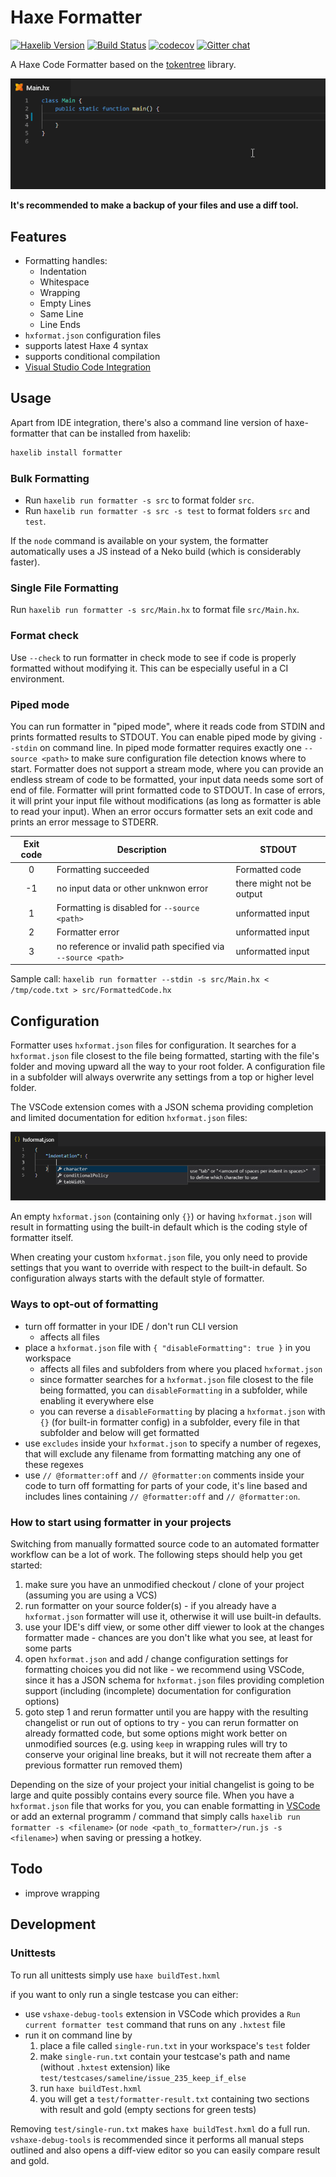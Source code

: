 # Haxe Formatter

[![Haxelib Version](https://img.shields.io/github/tag/HaxeCheckstyle/haxe-formatter.svg?label=haxelib)](http://lib.haxe.org/p/formatter)
[![Build Status](https://travis-ci.org/HaxeCheckstyle/haxe-formatter.svg?branch=master)](https://travis-ci.org/HaxeCheckstyle/haxe-formatter)
[![codecov](https://codecov.io/gh/HaxeCheckstyle/haxe-formatter/branch/master/graph/badge.svg)](https://codecov.io/gh/HaxeCheckstyle/haxe-formatter)
[![Gitter chat](https://badges.gitter.im/Join%20Chat.svg)](https://gitter.im/HaxeCheckstyle/haxe-formatter)

A Haxe Code Formatter based on the [tokentree](https://github.com/HaxeCheckstyle/tokentree) library.

![VSCode format on save](resources/formatOnSave.gif)

**It's recommended to make a backup of your files and use a diff tool.**

## Features

- Formatting handles:
  - Indentation
  - Whitespace
  - Wrapping
  - Empty Lines
  - Same Line
  - Line Ends
- `hxformat.json` configuration files
- supports latest Haxe 4 syntax
- supports conditional compilation
- [Visual Studio Code Integration](https://github.com/vshaxe/vshaxe/wiki/Formatting)

## Usage

Apart from IDE integration, there's also a command line version of haxe-formatter that can be installed from haxelib:

```bash
haxelib install formatter
```

### Bulk Formatting

- Run `haxelib run formatter -s src` to format folder `src`.
- Run `haxelib run formatter -s src -s test` to format folders `src` and `test`.

If the `node` command is available on your system, the formatter automatically uses a JS instead of a Neko build (which is considerably faster).

### Single File Formatting

Run `haxelib run formatter -s src/Main.hx` to format file `src/Main.hx`.

### Format check

Use `--check` to run formatter in check mode to see if code is properly formatted without modifying it. This can be especially useful in a CI environment.

### Piped mode

You can run formatter in "piped mode", where it reads code from STDIN and prints formatted results to STDOUT.
You can enable piped mode by giving `--stdin` on command line. In piped mode formatter requires exactly one `--source <path>` to make sure configuration file detection knows where to start.
Formatter does not support a stream mode, where you can provide an endless stream of code to be formatted, your input data needs some sort of end of file.
Formatter will print formatted code to STDOUT. 
In case of errors, it will print your input file without modifications (as long as formatter is able to read your input). When an error occurs formatter sets an exit code and prints an error message to STDERR.

| Exit code | Description                                                   | STDOUT                    |
|:---------:| ------------------------------------------------------------- | ------------------------- |
| 0         | Formatting succeeded                                          | Formatted code            |
| -1        | no input data or other unknwon error                          | there might not be output |
| 1         | Formatting is disabled for `--source <path>`                  | unformatted input         |
| 2         | Formatter error                                               | unformatted input         |
| 3         | no reference or invalid path specified via  `--source <path>` | unformatted input         |

Sample call: `haxelib run formatter --stdin -s src/Main.hx < /tmp/code.txt > src/FormattedCode.hx`

## Configuration

Formatter uses `hxformat.json` files for configuration. It searches for a `hxformat.json` file closest to the file being formatted, starting with the file's folder and moving upward all the way to your root folder. A configuration file in a subfolder will always overwrite any settings from a top or higher level folder.

The VSCode extension comes with a JSON schema providing completion and limited documentation for edition `hxformat.json` files:

![JSON schema for hxformat.json in VSCode](resources/schema.png)

An empty `hxformat.json` (containing only `{}`) or having `hxformat.json` will result in formatting using the built-in default which is the coding style of formatter itself.

When creating your custom `hxformat.json` file, you only need to provide settings that you want to override with respect to the built-in default. So configuration always starts with the default style of formatter.

### Ways to opt-out of formatting

- turn off formatter in your IDE / don't run CLI version
  - affects all files
- place a `hxformat.json` file with `{ "disableFormatting": true }` in you workspace
  - affects all files and subfolders from where you placed `hxformat.json`
  - since formatter searches for a `hxformat.json` file closest to the file being formatted, you can `disableFormatting` in a subfolder, while enabling it everywhere else
  - you can reverse a `disableFormatting` by placing a `hxformat.json` with `{}` (for built-in formatter config) in a subfolder, every file in that subfolder and below will get formatted
- use `excludes` inside your `hxformat.json` to specify a number of regexes, that will exclude any filename from formatting matching any one of these regexes
- use `// @formatter:off` and `// @formatter:on` comments inside your code to turn off formatting for parts of your code, it's line based and includes lines containing `// @formatter:off` and `// @formatter:on`.

### How to start using formatter in your projects

Switching from manually formatted source code to an automated formatter workflow can be a lot of work. The following steps should help you get started:

1. make sure you have an unmodified checkout / clone of your project (assuming you are using a VCS)
2. run formatter on your source folder(s) - if you already have a `hxformat.json` formatter will use it, otherwise it will use built-in defaults.
3. use your IDE's diff view, or some other diff viewer to look at the changes formatter made - chances are you don't like what you see, at least for some parts
4. open `hxformat.json` and add / change configuration settings for formatting choices you did not like - we recommend using VSCode, since it has a JSON schema for `hxformat.json` files providing completion support (including (incomplete) documentation for configuration options)
5. goto step 1 and rerun formatter until you are happy with the resulting changelist or run out of options to try - you can rerun formatter on already formatted code, but some options might work better on unmodified sources (e.g. using `keep` in wrapping rules will try to conserve your original line breaks, but it will not recreate them after a previous formatter run removed them)

Depending on the size of your project your initial changelist is going to be large and quite possibly contains every source file.
When you have a `hxformat.json` file that works for you, you can enable formatting in [VSCode](https://github.com/vshaxe/vshaxe/wiki/Formatting) or add an external programm / command that simply calls `haxelib run formatter -s <filename>` (or `node <path_to_formatter>/run.js -s <filename>`) when saving or pressing a hotkey.

## Todo

- improve wrapping

## Development

### Unittests

To run all unittests simply use `haxe buildTest.hxml`

if you want to only run a single testcase you can either:

- use `vshaxe-debug-tools` extension in VSCode which provides a `Run current formatter test` command that runs on any `.hxtest` file
- run it on command line by
  1. place a file called `single-run.txt` in your workspace's `test` folder
  2. make `single-run.txt` contain your testcase's path and name (without `.hxtest` extension) like `test/testcases/sameline/issue_235_keep_if_else`
  3. run `haxe buildTest.hxml`
  4. you will get a `test/formatter-result.txt` containing two sections with result and gold (empty sections for green tests)

Removing `test/single-run.txt` makes `haxe buildTest.hxml` do a full run. `vshaxe-debug-tools` is recommended since it performs all manual steps outlined and also opens a diff-view editor so you can easily compare result and gold.
